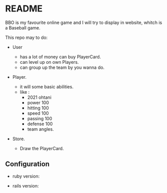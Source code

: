 # README

BBO is my favourite online game and I will try to display in website, whitch is a Baseball game.
  
  

  
This repo may to do:

* User
  * has a lot of money can buy PlayerCard.
  * can level up on own Players.
  * can group up the team by you wanna do.

* Player.
  * it will some basic abilities.
  * like :
    * 2021 ohtani
    * power 100
    * hitting 100
    * speed 100
    * passing 100
    * defense 100
    * team angles.

* Store.
  * Draw the PlayerCard.

## Configuration

* ruby version:

* rails version:

